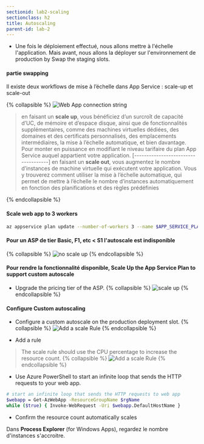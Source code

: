 ```yaml
---
sectionid: lab2-scaling
sectionclass: h2
title: Autoscaling
parent-id: lab-2
---
```


- Une fois le déploiement effectué, nous allons mettre à l'échelle l'application. Mais avant, nous allons la déployer sur l'environnement de production by  Swap the staging slots.
  
#### partie swapping

Il existe deux workflows de mise à l’échelle dans App Service : scale-up et scale-out

{% collapsible %}
![Web App connection string](/media/lab1/asp_scaling.png)

> en faisant un **scale up**, vous bénéficiez d’un surcroît de capacité d’UC, de mémoire et d’espace disque, ainsi que de fonctionnalités supplémentaires, comme des machines virtuelles dédiées, des domaines et des certificats personnalisés, des emplacements intermédiaires, la mise à l’échelle automatique, et bien davantage. Pour monter en puissance en modifiant le niveau tarifaire du plan App Service auquel appartient votre application.
[------------------------------------]
> en faisant un **scale out**, vous augmentez le nombre d’instances de machine virtuelle qui exécutent votre application. Vous y trouverez comment utiliser la mise à l’échelle automatique, qui permet de mettre à l’échelle le nombre d’instances automatiquement en fonction des planifications et des règles prédéfinies

{% endcollapsible %}

#### Scale web app to 3 workers

```bash
az appservice plan update --number-of-workers 3 --name $APP_SERVICE_PLAN --resource-group $RESOURCE_GROUP
```

#### Pour un ASP de tier Basic, F1, etc < S1 l'autoscale est indisponible

{% collapsible %}
![no scale up](/media/lab1/scale_up_not_available.png)
{% endcollapsible %}

#### Pour rendre la fonctionnalité disponible, Scale Up the App Service Plan to support custom autoscale

- Upgrade the pricing tier of the ASP.
{% collapsible %}
![scale up](/media/lab1/scale_up_asp.png)
{% endcollapsible %}

#### Configure Custom autoscaling
  
- Configure a custom autoscale on the production deployment slot.
{% collapsible %}
![Add a scale Rule](/media/lab1/custom_scale_out.png)
{% endcollapsible %}

- Add a rule
  
> The scale rule should use the CPU percentage to increase the resource count.
{% collapsible %}
![Add a scale Rule](/media/lab1/scale_rule.png)
{% endcollapsible %}

- Use Azure PowerShell to start an infinite loop that sends the HTTP requests to your web app.
  
```bash
# start an infinite loop that sends the HTTP requests to web app
$webapp = Get-AzWebApp -ResourceGroupName $rgName
while ($true) { Invoke-WebRequest -Uri $webapp.DefaultHostName }
```

- Confirm the resource count automatically scales

Dans **Process Explorer** (for Windows Apps), regardez le nombre d'instances s'accroitre.
